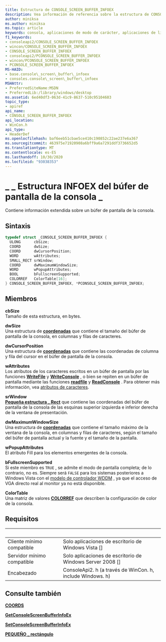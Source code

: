 ```yaml
---
title: Estructura de CONSOLE_SCREEN_BUFFER_INFOEX
description: Vea información de referencia sobre la estructura de CONSOLE_SCREEN_BUFFER_INFOEX, que contiene información extendida sobre un búfer de pantalla de la consola.
author: miniksa
ms.author: miniksa
ms.topic: article
keywords: consola, aplicaciones de modo de carácter, aplicaciones de línea de comandos, aplicaciones de terminal, API de consola
f1_keywords:
- consoleapi2/CONSOLE_SCREEN_BUFFER_INFOEX
- wincon/CONSOLE_SCREEN_BUFFER_INFOEX
- CONSOLE_SCREEN_BUFFER_INFOEX
- consoleapi2/PCONSOLE_SCREEN_BUFFER_INFOEX
- wincon/PCONSOLE_SCREEN_BUFFER_INFOEX
- PCONSOLE_SCREEN_BUFFER_INFOEX
MS-HAID:
- base.console\_screen\_buffer\_infoex
- consoles.console\_screen\_buffer\_infoex
MSHAttr:
- PreferredSiteName:MSDN
- PreferredLib:/library/windows/desktop
ms.assetid: 6ed40df3-063d-41c9-8637-510c95104603
topic_type:
- apiref
api_name:
- CONSOLE_SCREEN_BUFFER_INFOEX
api_location:
- WinCon.h
api_type:
- HeaderDef
ms.openlocfilehash: baf6eeb51cbae5ce410c190852c22ae237e6a367
ms.sourcegitcommit: 463975e71920908a6bff9a6a7291ddf3736652d5
ms.translationtype: MT
ms.contentlocale: es-ES
ms.lasthandoff: 10/30/2020
ms.locfileid: "93038353"
---
```

# <a name="console_screen_buffer_infoex-structure"></a>\_ \_ Estructura INFOEX del búfer de pantalla de la consola \_

Contiene información extendida sobre un búfer de pantalla de la consola.

## <a name="syntax"></a>Sintaxis

```C
typedef struct _CONSOLE_SCREEN_BUFFER_INFOEX {
  ULONG      cbSize;
  COORD      dwSize;
  COORD      dwCursorPosition;
  WORD       wAttributes;
  SMALL_RECT srWindow;
  COORD      dwMaximumWindowSize;
  WORD       wPopupAttributes;
  BOOL       bFullscreenSupported;
  COLORREF   ColorTable[16];
} CONSOLE_SCREEN_BUFFER_INFOEX, *PCONSOLE_SCREEN_BUFFER_INFOEX;
```

## <a name="members"></a>Miembros

**cbSize**  
Tamaño de esta estructura, en bytes.

**dwSize**  
Una estructura de [**coordenadas**](coord-str.md) que contiene el tamaño del búfer de pantalla de la consola, en columnas y filas de caracteres.

**dwCursorPosition**  
Una estructura de [**coordenadas**](coord-str.md) que contiene las coordenadas de columna y fila del cursor en el búfer de pantalla de la consola.

**wAttributes**  
Los atributos de los caracteres escritos en un búfer de pantalla por las funciones [**WriteFile**](https://msdn.microsoft.com/library/windows/desktop/aa365747) y [**WriteConsole**](writeconsole.md) , o bien se repiten en un búfer de pantalla mediante las funciones [**readfile**](https://msdn.microsoft.com/library/windows/desktop/aa365467) y [**ReadConsole**](readconsole.md) . Para obtener más información, vea [atributos de caracteres](console-screen-buffers.md#character-attributes).

**srWindow**  
[**Pequeña estructura \_ Rect**](small-rect-str.md) que contiene las coordenadas del búfer de pantalla de la consola de las esquinas superior izquierda e inferior derecha de la ventana de presentación.

**dwMaximumWindowSize**  
Una estructura de [**coordenadas**](coord-str.md) que contiene el tamaño máximo de la ventana de la consola, en columnas y filas de caracteres, según el tamaño del búfer de pantalla actual y la fuente y el tamaño de la pantalla.

**wPopupAttributes**  
El atributo Fill para los elementos emergentes de la consola.

**bFullscreenSupported**  
Si este miembro es `TRUE` , se admite el modo de pantalla completa; de lo contrario, no es. Siempre será `FALSE` para los sistemas posteriores a Windows Vista con el [modelo de controlador WDDM](https://docs.microsoft.com/windows-hardware/drivers/display/introduction-to-the-windows-vista-and-later-display-driver-model) , ya que el acceso de VGA directo real al monitor ya no está disponible.

**ColorTable**  
Una matriz de valores [**COLORREF**](https://msdn.microsoft.com/library/windows/desktop/dd183449) que describen la configuración de color de la consola.

## <a name="requirements"></a>Requisitos

| &nbsp; | &nbsp; |
|-|-|
| Cliente mínimo compatible | Solo aplicaciones de escritorio de Windows Vista \[\] |
| Servidor mínimo compatible | Solo aplicaciones de escritorio de Windows Server 2008 \[\] |
| Encabezado | ConsoleApi2. h (a través de WinCon. h, include Windows. h) |

## <a name="see-also"></a>Consulte también

[**COORDS**](coord-str.md)

[**GetConsoleScreenBufferInfoEx**](getconsolescreenbufferinfoex.md)

[**SetConsoleScreenBufferInfoEx**](setconsolescreenbufferinfoex.md)

[**PEQUEÑO \_ rectángulo**](small-rect-str.md)
